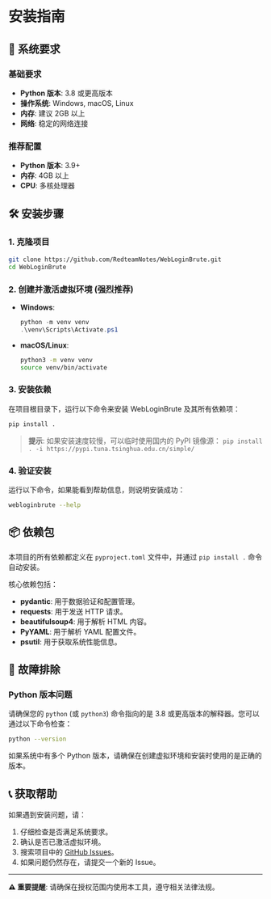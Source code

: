 # 安装指南

## 🚀 系统要求

### 基础要求
- **Python 版本**: 3.8 或更高版本
- **操作系统**: Windows, macOS, Linux
- **内存**: 建议 2GB 以上
- **网络**: 稳定的网络连接

### 推荐配置
- **Python 版本**: 3.9+
- **内存**: 4GB 以上
- **CPU**: 多核处理器

## 🛠️ 安装步骤

### 1. 克隆项目
```bash
git clone https://github.com/RedteamNotes/WebLoginBrute.git
cd WebLoginBrute
```

### 2. 创建并激活虚拟环境 (强烈推荐)

- **Windows**:
  ```powershell
  python -m venv venv
  .\venv\Scripts\Activate.ps1
  ```
- **macOS/Linux**:
  ```bash
  python3 -m venv venv
  source venv/bin/activate
  ```

### 3. 安装依赖
在项目根目录下，运行以下命令来安装 WebLoginBrute 及其所有依赖项：
```bash
pip install .
```

> **提示**: 如果安装速度较慢，可以临时使用国内的 PyPI 镜像源：
> `pip install . -i https://pypi.tuna.tsinghua.edu.cn/simple/`

### 4. 验证安装
运行以下命令，如果能看到帮助信息，则说明安装成功：
```bash
webloginbrute --help
```

## 📦 依赖包
本项目的所有依赖都定义在 `pyproject.toml` 文件中，并通过 `pip install .` 命令自动安装。

核心依赖包括：
- **pydantic**: 用于数据验证和配置管理。
- **requests**: 用于发送 HTTP 请求。
- **beautifulsoup4**: 用于解析 HTML 内容。
- **PyYAML**: 用于解析 YAML 配置文件。
- **psutil**: 用于获取系统性能信息。

## 🚨 故障排除

### Python 版本问题
请确保您的 `python` (或 `python3`) 命令指向的是 3.8 或更高版本的解释器。您可以通过以下命令检查：
```bash
python --version
```
如果系统中有多个 Python 版本，请确保在创建虚拟环境和安装时使用的是正确的版本。

## 📞 获取帮助

如果遇到安装问题，请：
1. 仔细检查是否满足系统要求。
2. 确认是否已激活虚拟环境。
3. 搜索项目中的 [GitHub Issues](https://github.com/RedteamNotes/WebLoginBrute/issues)。
4. 如果问题仍然存在，请提交一个新的 Issue。

---

**⚠️ 重要提醒**: 请确保在授权范围内使用本工具，遵守相关法律法规。 